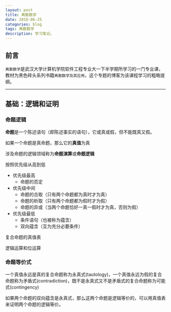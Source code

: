 ```yaml
---
layout: post
title: 离散数学
date: 2018-06-25
categories: blog
tags: 离散数学
description: 学习笔记。
---
```


## 前言

`离散数学`是武汉大学计算机学院软件工程专业大一下半学期所学习的一门专业课，教材为黑色砖头系列书籍`离散数学及其应用`，这个专题的博客为该课程学习的粗略提纲。

---
## 基础：逻辑和证明

### 命题逻辑
**命题**是一个陈述语句（即陈述事实的语句），它或真或假，但不能既真又假。

如果一个命题是真命题，那么它的**真值**为真

涉及命题的逻辑领域称为**命题演算**或**命题逻辑**

按照优先级从高到低
- 优先级最高
  - 命题的否定
- 优先级中间
  - 命题的合取（只有两个命题都为真时才为真）
  - 命题的析取（只有两个命题都为假时才为假）
  - 命题的异或（当两个命题恰好一真一假时才为真，否则为假）
- 优先级最低
  - 条件语句（也被称为蕴含）
  - 双向蕴含（互为充分必要条件）

复合命题的真值表

逻辑运算和位运算

### 命题等价式
一个真值永远是真的复合命题称为永真式(tautology)，一个真值永远为假的复合命题称为矛盾式(contradiction)，既不是永真式又不是矛盾式的复合命题称为可能式(contingency)

如果两个命题的双向蕴含是永真式，那么这两个命题是逻辑等价的，可以用真值表来证明两个命题的逻辑等价。


